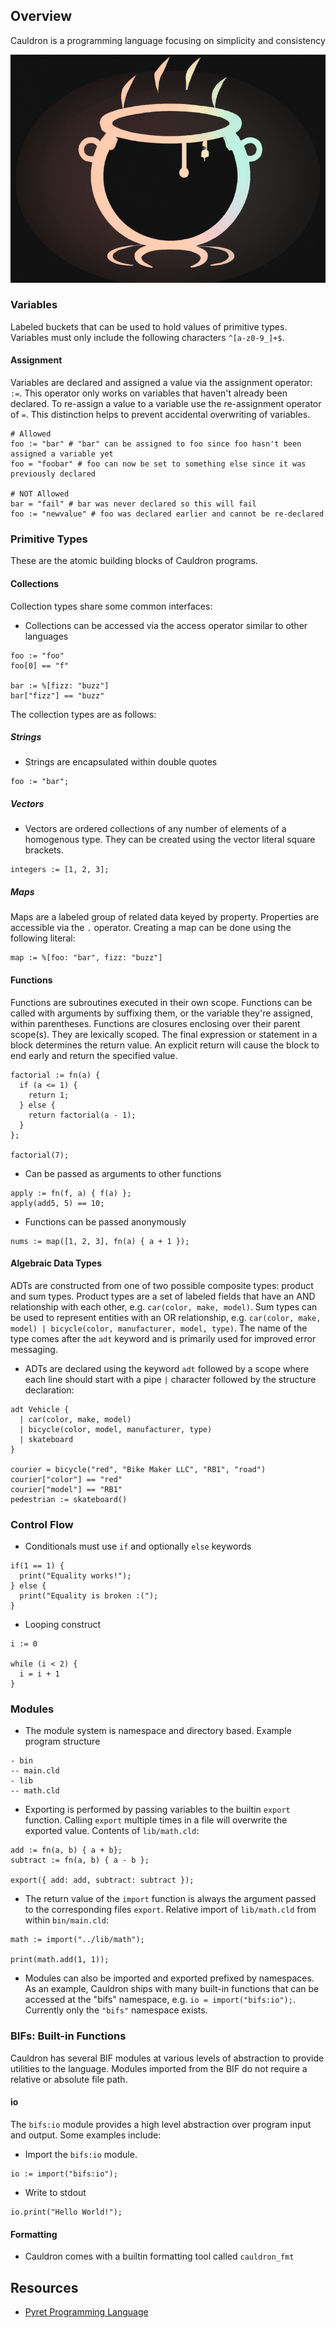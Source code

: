 ## Overview
Cauldron is a programming language focusing on simplicity and consistency

![Logo](https://raw.githubusercontent.com/cauldron-lang/cauldron/1c99a4ee3e606632d11bc084b1dea7d8656443bf/cauldron_logo.png)

### Variables
Labeled buckets that can be used to hold values of primitive types. Variables must only include the following characters `^[a-z0-9_]+$`.

#### Assignment
Variables are declared and assigned a value via the assignment operator: `:=`. This operator only works on variables that haven't already been declared. To re-assign a value to a variable use the re-assignment operator of `=`. This distinction helps to prevent accidental overwriting of variables.
```
# Allowed
foo := "bar" # "bar" can be assigned to foo since foo hasn't been assigned a variable yet
foo = "foobar" # foo can now be set to something else since it was previously declared 

# NOT Allowed
bar = "fail" # bar was never declared so this will fail
foo := "newvalue" # foo was declared earlier and cannot be re-declared
```

### Primitive Types
These are the atomic building blocks of Cauldron programs.

#### Collections
Collection types share some common interfaces:
- Collections can be accessed via the access operator similar to other languages
```
foo := "foo"
foo[0] == "f"

bar := %[fizz: "buzz"]
bar["fizz"] == "buzz"
```

The collection types are as follows:

##### Strings
- Strings are encapsulated within double quotes
```
foo := "bar";
```

##### Vectors
- Vectors are ordered collections of any number of elements of a homogenous type. They can be created using the vector literal square brackets.
```
integers := [1, 2, 3];
```

##### Maps
Maps are a labeled group of related data keyed by property. Properties are accessible via the `.` operator. Creating a map can be done using the following literal:
```
map := %[foo: "bar", fizz: "buzz"]
```

#### Functions
Functions are subroutines executed in their own scope. Functions can be called with arguments by suffixing them, or the variable they're assigned, within parentheses. Functions are closures enclosing over their parent scope(s). They are lexically scoped. The final expression or statement in a block determines the return value. An explicit return will cause the block to end early and return the specified value.

```
factorial := fn(a) {
  if (a <= 1) {
    return 1;
  } else {
    return factorial(a - 1);
  }
};

factorial(7);
```
- Can be passed as arguments to other functions
```
apply := fn(f, a) { f(a) };
apply(add5, 5) == 10;
```
- Functions can be passed anonymously
```
nums := map([1, 2, 3], fn(a) { a + 1 });
```

#### Algebraic Data Types
ADTs are constructed from one of two possible composite types: product and sum types. Product types are a set of labeled fields that have an AND relationship with each other, e.g. `car(color, make, model)`. Sum types can be used to represent entities with an OR relationship, e.g. `car(color, make, model) | bicycle(color, manufacturer, model, type)`. The name of the type comes after the `adt` keyword and is primarily used for improved error messaging.

- ADTs are declared using the keyword `adt` followed by a scope where each line should start with a pipe `|` character followed by the structure declaration:
```
adt Vehicle {
  | car(color, make, model)
  | bicycle(color, model, manufacturer, type)
  | skateboard
}

courier = bicycle("red", "Bike Maker LLC", "RB1", "road")
courier["color"] == "red"
courier["model"] == "RB1"
pedestrian := skateboard()
```

### Control Flow
- Conditionals must use `if` and optionally `else` keywords
```
if(1 == 1) {
  print("Equality works!");
} else {
  print("Equality is broken :(");
}
```
- Looping construct
```
i := 0

while (i < 2) {
  i = i + 1
}
```

### Modules
- The module system is namespace and directory based. Example program structure
```
- bin
-- main.cld
- lib
-- math.cld
```
- Exporting is performed by passing variables to the builtin `export` function. Calling `export` multiple times in a file will overwrite the exported value. Contents of `lib/math.cld`:
```
add := fn(a, b) { a + b};
subtract := fn(a, b) { a - b };

export({ add: add, subtract: subtract });
```
- The return value of the `import` function is always the argument passed to the corresponding files `export`. Relative import of `lib/math.cld` from within `bin/main.cld`:
```
math := import("../lib/math");

print(math.add(1, 1));
```
- Modules can also be imported and exported prefixed by namespaces. As an example, Cauldron ships with many built-in functions that can be accessed at the "bifs" namespace, e.g. `io = import("bifs:io");`. Currently only the `"bifs"` namespace exists.

### BIFs: Built-in Functions
Cauldron has several BIF modules at various levels of abstraction to provide utilities to the language. Modules imported from the BIF do not require a relative or absolute file path.

#### io
The `bifs:io` module provides a high level abstraction over program input and output. Some examples include:
- Import the `bifs:io` module. 
```
io := import("bifs:io");
```
- Write to stdout
```
io.print("Hello World!");
```

#### Formatting
- Cauldron comes with a builtin formatting tool called `cauldron_fmt`

## Resources
- [Pyret Programming Language](https://www.pyret.org/)